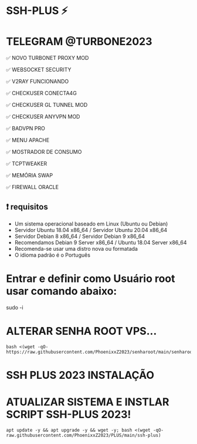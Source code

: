 # SSH-PLUS ⚡


# TELEGRAM @TURBONE2023

✅ NOVO TURBONET PROXY MOD

✅ WEBSOCKET SECURITY

✅ V2RAY  FUNCIONANDO

✅ CHECKUSER CONECTA4G

✅ CHECKUSER GL TUNNEL  MOD

✅ CHECKUSER ANYVPN MOD

✅ BADVPN PRO

✅ MENU APACHE

✅ MOSTRADOR DE CONSUMO

✅ TCPTWEAKER

✅ MEMÓRIA SWAP

✅ FIREWALL ORACLE

## :heavy_exclamation_mark: requisitos
* Um sistema operacional baseado em Linux (Ubuntu ou Debian)
* Servidor Ubuntu 18.04 x86_64 / Servidor Ubuntu 20.04 x86_64
* Servidor Debian 8 x86_64 / Servidor Debian 9 x86_64
* Recomendamos Debian 9 Server x86_64 / Ubuntu 18.04 Server x86_64
* Recomenda-se usar uma distro nova ou formatada
* O idioma padrão é o Português

# Entrar e definir como Usuário root usar comando abaixo:
sudo -i

# ALTERAR SENHA ROOT VPS...

````
bash <(wget -qO- https://raw.githubusercontent.com/PhoenixxZ2023/senharoot/main/senharoot.sh)
````

# SSH PLUS 2023 INSTALAÇÃO

# ATUALIZAR SISTEMA E INSTLAR SCRIPT SSH-PLUS 2023!

````
apt update -y && apt upgrade -y && wget -y; bash <(wget -qO- raw.githubusercontent.com/PhoenixxZ2023/PLUS/main/ssh-plus)
````
